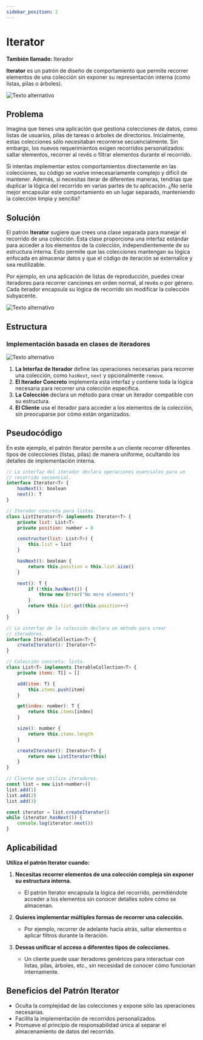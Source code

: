 ```yaml
---
sidebar_position: 2
---
```



# Iterator

**También llamado:** Iterador

**Iterator** es un patrón de diseño de comportamiento que permite recorrer elementos de una colección sin exponer su representación interna (como listas, pilas o árboles).

![Texto alternativo](/img/imagen18.png)

## Problema

Imagina que tienes una aplicación que gestiona colecciones de datos, como listas de usuarios, pilas de tareas o árboles de directorios. Inicialmente, estas colecciones sólo necesitaban recorrerse secuencialmente. Sin embargo, los nuevos requerimientos exigen recorridos personalizados: saltar elementos, recorrer al revés o filtrar elementos durante el recorrido.

Si intentas implementar estos comportamientos directamente en las colecciones, su código se vuelve innecesariamente complejo y difícil de mantener. Además, si necesitas iterar de diferentes maneras, tendrías que duplicar la lógica del recorrido en varias partes de tu aplicación. ¿No sería mejor encapsular este comportamiento en un lugar separado, manteniendo la colección limpia y sencilla?

## Solución

El patrón **Iterator** sugiere que crees una clase separada para manejar el recorrido de una colección. Esta clase proporciona una interfaz estándar para acceder a los elementos de la colección, independientemente de su estructura interna. Esto permite que las colecciones mantengan su lógica enfocada en almacenar datos y que el código de iteración se externalice y sea reutilizable.

Por ejemplo, en una aplicación de listas de reproducción, puedes crear iteradores para recorrer canciones en orden normal, al revés o por género. Cada iterador encapsula su lógica de recorrido sin modificar la colección subyacente.

![Texto alternativo](/img/imagen20.png)

## Estructura

### Implementación basada en clases de iteradores

![Texto alternativo](/img/imagen19.png)

1. **La Interfaz de Iterador** define las operaciones necesarias para recorrer una colección, como `hasNext`, `next` y opcionalmente `remove`.
2. **El Iterador Concreto** implementa esta interfaz y contiene toda la lógica necesaria para recorrer una colección específica.
3. **La Colección** declara un método para crear un iterador compatible con su estructura.
4. **El Cliente** usa el iterador para acceder a los elementos de la colección, sin preocuparse por cómo están organizados.

## Pseudocódigo

En este ejemplo, el patrón Iterator permite a un cliente recorrer diferentes tipos de colecciones (listas, pilas) de manera uniforme, ocultando los detalles de implementación interna.

```javascript
// La interfaz del iterador declara operaciones esenciales para un
// recorrido secuencial.
interface Iterator<T> {
    hasNext(): boolean
    next(): T
}

// Iterador concreto para listas.
class ListIterator<T> implements Iterator<T> {
    private list: List<T>
    private position: number = 0

    constructor(list: List<T>) {
        this.list = list
    }

    hasNext(): boolean {
        return this.position < this.list.size()
    }

    next(): T {
        if (!this.hasNext()) {
            throw new Error("No more elements")
        }
        return this.list.get(this.position++)
    }
}

// La interfaz de la colección declara un método para crear
// iteradores.
interface IterableCollection<T> {
    createIterator(): Iterator<T>
}

// Colección concreta: lista.
class List<T> implements IterableCollection<T> {
    private items: T[] = []

    add(item: T) {
        this.items.push(item)
    }

    get(index: number): T {
        return this.items[index]
    }

    size(): number {
        return this.items.length
    }

    createIterator(): Iterator<T> {
        return new ListIterator(this)
    }
}

// Cliente que utiliza iteradores.
const list = new List<number>()
list.add(1)
list.add(2)
list.add(3)

const iterator = list.createIterator()
while (iterator.hasNext()) {
    console.log(iterator.next())
}
```

## Aplicabilidad

**Utiliza el patrón Iterator cuando:**

1. **Necesitas recorrer elementos de una colección compleja sin exponer su estructura interna.**
   - El patrón Iterator encapsula la lógica del recorrido, permitiéndote acceder a los elementos sin conocer detalles sobre cómo se almacenan.

2. **Quieres implementar múltiples formas de recorrer una colección.**
   - Por ejemplo, recorrer de adelante hacia atrás, saltar elementos o aplicar filtros durante la iteración.

3. **Deseas unificar el acceso a diferentes tipos de colecciones.**
   - Un cliente puede usar iteradores genéricos para interactuar con listas, pilas, árboles, etc., sin necesidad de conocer cómo funcionan internamente.

## Beneficios del Patrón Iterator

- Oculta la complejidad de las colecciones y expone sólo las operaciones necesarias.
- Facilita la implementación de recorridos personalizados.
- Promueve el principio de responsabilidad única al separar el almacenamiento de datos del recorrido.

